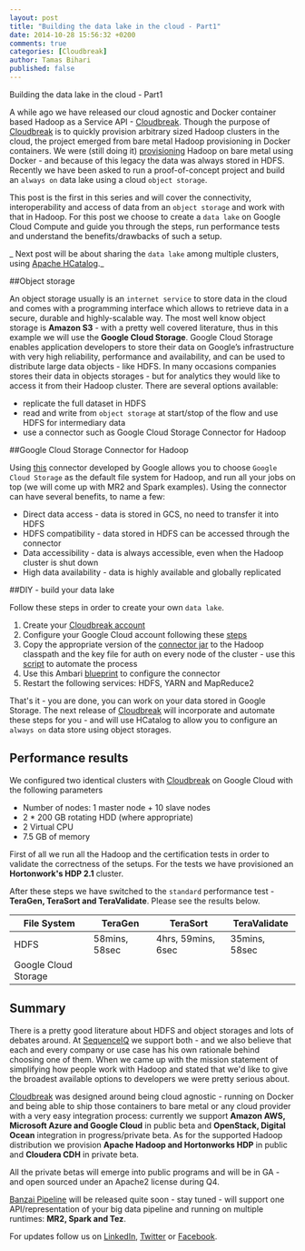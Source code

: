 ```yaml
---
layout: post
title: "Building the data lake in the cloud - Part1"
date: 2014-10-28 15:56:32 +0200
comments: true
categories: [Cloudbreak]
author: Tamas Bihari
published: false 
---
```

Building the data lake in the cloud - Part1

A while ago we have released our cloud agnostic and Docker container based Hadoop as a Service API - [Cloudbreak](http://sequenceiq.com/cloudbreak/). Though the purpose of [Cloudbreak](https://cloudbreak.sequenceiq.com) is to quickly provision arbitrary sized Hadoop clusters in the cloud, the project emerged from bare metal Hadoop provisioning in Docker containers. We were (still doing it) [provisioning](http://blog.sequenceiq.com/blog/2014/06/19/multinode-hadoop-cluster-on-docker/) Hadoop on bare metal using Docker - and because of this legacy the data was always stored in HDFS. Recently we have been asked to run a proof-of-concept project and build an `always on` data lake using a cloud `object storage`. 

This post is the first in this series and will cover the connectivity, interoperability and access of data from an `object storage` and work with that in Hadoop. For this post we choose to create a `data lake` on Google Cloud Compute and guide you through the steps, run performance tests and understand the benefits/drawbacks of such a setup.

_
Next post will be about sharing the `data lake` among multiple clusters, using [Apache HCatalog](http://hortonworks.com/hadoop/hcatalog/)._

##Object storage

An object storage usually is an `internet service` to store data in the cloud and comes with a programming interface which allows to retrieve data in a secure, durable and highly-scalable way. The most well know object storage is **Amazon S3** - with a pretty well covered literature, thus in this example we will use the **Google Cloud Storage**. Google Cloud Storage enables application developers to store their data on Google’s infrastructure with very high reliability, performance and availability, and can be used to distribute large data objects - like HDFS. In many occasions companies stores their data in objects storages - but for analytics they would like to access it from their Hadoop cluster. There are several options available: 
* replicate the full dataset in HDFS
* read and write from `object storage` at start/stop of the flow and use HDFS for intermediary data
* use a connector such as Google Cloud Storage Connector for Hadoop

##Google Cloud Storage Connector for Hadoop

Using [this](https://cloud.google.com/hadoop/google-cloud-storage-connector) connector developed by Google allows you to choose `Google Cloud Storage` as the default file system for Hadoop, and run all your jobs on top (we will come up with MR2 and Spark examples). Using the connector can have several benefits, to name a few:
* Direct data access - data is stored in GCS, no need to transfer it into HDFS 
* HDFS compatibility - data stored in HDFS can be accessed through the connector
* Data accessibility - data is always accessible, even when the Hadoop cluster is shut down
* High data availability - data is highly available and globally replicated 

##DIY - build your data lake

Follow these steps in order to create your own `data lake`. 

1. Create your [Cloudbreak account](https://cloudbreak.sequenceiq.com/)
2. Configure your Google Cloud account following these [steps](http://sequenceiq.com/cloudbreak/#accounts)
3. Copy the appropriate version of the [connector jar](https://cloud.google.com/hadoop/google-cloud-storage-connector) to the Hadoop classpath and the key file for auth on every node of the cluster - use this [script](https://gist.github.com/biharitomi/61fbd00495e72a92d1ff) to automate the process
4. Use this Ambari [blueprint](https://gist.github.com/biharitomi/b949cf09a7ef1f6a2050) to configure the connector
5. Restart the following services: HDFS, YARN and MapReduce2

That's it - you are done, you can work on your data stored in Google Storage. The next release of [Cloudbreak](https://github.com/sequenceiq/cloudbreak) will incorporate and automate these steps for you - and will use HCatalog to allow you to configure an `always on` data store using object storages. 

## Performance results

We configured two identical clusters with [Cloudbreak](http://sequenceiq.com/cloudbreak/) on Google Cloud with the following parameters 

* Number of nodes: 1 master node + 10 slave nodes 
* 2 * 200 GB rotating HDD (where appropriate)
* 2 Virtual CPU
* 7.5 GB of memory

First of all we run all the Hadoop and the certification tests in order to validate the correctness of the setups. For the tests we have provisioned an **Hortonwork's HDP 2.1** cluster.

After these steps we have switched to the `standard` performance test - **TeraGen, TeraSort and TeraValidate**. Please see the results below.


| File System           | TeraGen | TeraSort | TeraValidate
|-----------------------|---------|----------|-------------  
| HDFS                  |58mins, 58sec|4hrs, 59mins, 6sec|35mins, 58sec
| Google Cloud Storage  |


## Summary

There is a pretty good literature about HDFS and object storages and lots of debates around. At [SequenceIQ](http://sequenceiq.com) we support both - and we also believe that each and every company or use case has his own rationale behind choosing one of them. When we came up with the mission statement of simplifying how people work with Hadoop and stated that we'd like to give the broadest available options to developers we were pretty serious about. 

[Cloudbreak](http://sequenceiq.com/cloudbreak/) was designed around being cloud agnostic - running on Docker and being able to ship those containers to bare metal or any cloud provider with a very easy integration process: currently we support **Amazon AWS, Microsoft Azure and Google Cloud** in public beta and **OpenStack, Digital Ocean** integration in progress/private beta. 
As for the supported Hadoop distribution we provision **Apache Hadoop and Hortonworks HDP** in public and **Cloudera CDH** in private beta.

All the private betas will emerge into public programs and will be in GA - and open sourced under an Apache2 license during Q4.

[Banzai Pipeline](http://docs.banzai.apiary.io/) will be released quite soon - stay tuned - will support one API/representation of your big data pipeline and running on multiple runtimes: **MR2, Spark and Tez**.

For updates follow us on [LinkedIn](https://www.linkedin.com/company/sequenceiq/), [Twitter](https://twitter.com/sequenceiq) or
[Facebook](https://www.facebook.com/sequenceiq). 
